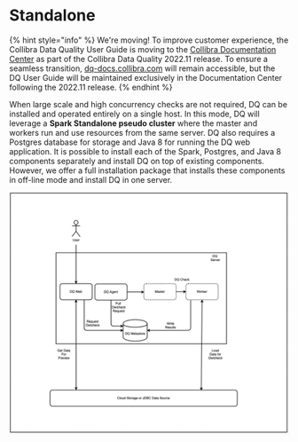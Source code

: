 # Standalone

{% hint style="info" %}
We're moving! To improve customer experience, the Collibra Data Quality User Guide is moving to the [Collibra Documentation Center](https://productresources.collibra.com/docs/collibra/latest/Content/Home.htm) as part of the Collibra Data Quality 2022.11 release. To ensure a seamless transition, [dq-docs.collibra.com](../../) will remain accessible, but the DQ User Guide will be maintained exclusively in the Documentation Center following the 2022.11 release.&#x20;
{% endhint %}

When large scale and high concurrency checks are not required, DQ can be installed and operated entirely on a single host. In this mode, DQ will leverage a **Spark Standalone pseudo cluster** where the master and workers run and use resources from the same server. DQ also requires a Postgres database for storage and Java 8 for running the DQ web application. It is possible to install each of the Spark, Postgres, and Java 8 components separately and install DQ on top of existing components. However, we offer a full installation package that installs these components in off-line mode and install DQ in one server.

![Fig 1: Architecture overview of Full Standalone Installation mode](<../../.gitbook/assets/Screenshot 2021-06-14 at 5.44.53 PM.png>)
